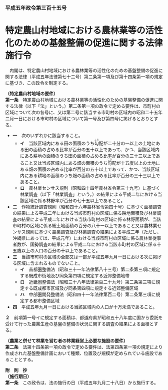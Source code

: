 ### 平成五年政令第三百十五号  
# 特定農山村地域における農林業等の活性化のための基盤整備の促進に関する法律施行令  
　内閣は、特定農山村地域における農林業等の活性化のための基盤整備の促進に関する法律（平成五年法律第七十二号）第二条第一項及び第十四条第一項の規定に基づき、この政令を制定する。  
  
**（特定農山村地域の要件）**  
**第一条**　特定農山村地域における農林業等の活性化のための基盤整備の促進に関する法律（以下「法」という。）第二条第一項の政令で定める要件は、市町村の区域について次の各号に、又は第二号に該当する市町村の区域内の昭和二十五年二月一日における市町村の区域について第一号及び第四号に掲げるとおりとする。  
* **一**　次のいずれかに該当すること。  
	* **イ**　当該区域内にある田の面積のうち<ruby>勾<rt>こう</rt></ruby>配が二十分の一以上の土地にある田の面積の占める比率が百分の五十以上であって、かつ、当該区域内にある耕地の面積のうち田の面積の占める比率が百分の三十三以上であること又は当該区域内にある畑の面積のうち<ruby>勾<rt>こう</rt></ruby>配が十五度以上の土地にある畑の面積の占める比率が百分の五十以上であって、かつ、当該区域内にある耕地の面積のうち畑の面積の占める比率が百分の三十三以上であること。  
	* **ロ**　農林業センサス規則（昭和四十四年農林省令第三十九号）に基づく林業調査（以下「林業調査」という。）の結果による平成二年における当該区域に係る林野率が百分の七十五以上であること。  
* **二**　作物統計調査規則（昭和四十六年農林省令第四十号）に基づく面積調査の結果による平成二年における当該市町村の区域に係る耕地面積及び林業調査の結果による平成二年における当該市町村の区域に係る林野面積が、当該市町村の区域に係る総土地面積の百分の八十一以上であること又は農林業センサス規則に基づく農業調査及び林業調査の結果による平成二年（ただし、沖縄県にあっては、平成元年）における当該市町村の区域に係る農林業従事者数が、国勢調査の結果による平成二年における当該市町村の区域に係る十五歳以上の人口の百分の十以上であること。  
* **三**　当該市町村の区域の全部又は一部が平成五年九月一日における次に掲げる区域に含まれるものでないこと。  
	* **イ**　首都圏整備法（昭和三十一年法律第八十三号）第二条第三項に規定する既成市街地及び同条第四項に規定する近郊整備地帯  
	* **ロ**　近畿圏整備法（昭和三十八年法律第百二十九号）第二条第三項に規定する既成都市区域及び同条第四項に規定する近郊整備区域  
	* **ハ**　中部圏開発整備法（昭和四十一年法律第百二号）第二条第三項に規定する都市整備区域  
* **四**　平成五年九月一日における当該区域内の人口が十万未満であること。  
  
**２**　前項第一号イに規定する面積は、都道府県が昭和五十八年度に国から委託を受けて行った農業生産の基盤の整備の状況に関する調査の結果による面積とする。  
  
**（農業と併せて林業を営む者の林業経営上必要な施設の要件）**  
**第二条**　法第十四条第一項の政令で定める要件は、法第四条第一項の規定により作成された基盤整備計画において種類、位置及び規模が定められている施設であることとする。  
  
**附　則　抄**  
**（施行期日）**  
**第一条**　この政令は、法の施行の日（平成五年九月二十八日）から施行する。  
  
